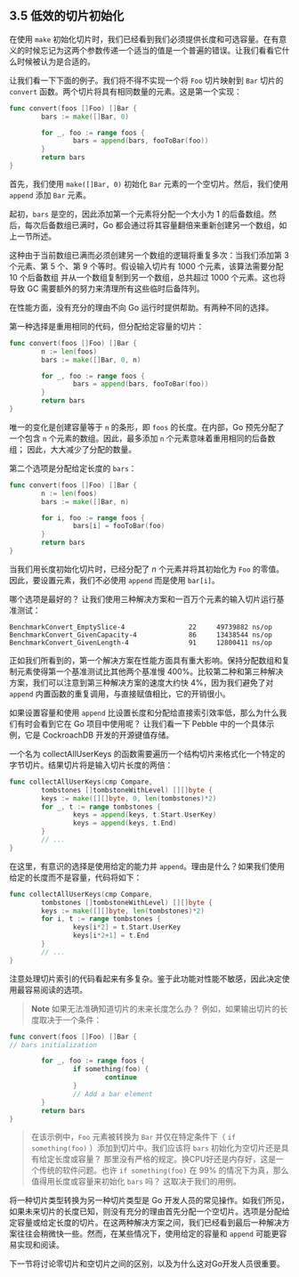 ## 3.5 低效的切片初始化

在使用 `make` 初始化切片时，我们已经看到我们必须提供长度和可选容量。在有意义的时候忘记为这两个参数传递一个适当的值是一个普遍的错误。让我们看看它什么时候被认为是合适的。

让我们看一下下面的例子。我们将不得不实现一个将 `Foo` 切片映射到 `Bar` 切片的 `convert` 函数。两个切片将具有相同数量的元素。这是第一个实现：

```go
func convert(foos []Foo) []Bar {
        bars := make([]Bar, 0)

        for _, foo := range foos {
                bars = append(bars, fooToBar(foo))
        }
        return bars
}
```

首先，我们使用 `make([]Bar, 0)` 初始化 `Bar` 元素的一个空切片。然后，我们使用 `append` 添加 `Bar` 元素。

起初，`bars` 是空的，因此添加第一个元素将分配一个大小为 1 的后备数组。然后，每次后备数组已满时，Go 都会通过将其容量翻倍来重新创建另一个数组，如上一节所述。

这种由于当前数组已满而必须创建另一个数组的逻辑将重复多次：当我们添加第 3 个元素、第 5 个、第 9 个等时。假设输入切片有 1000 个元素，该算法需要分配 10 个后备数组 并从一个数组复制到另一个数组，总共超过 1000 个元素。这也将导致 GC 需要额外的努力来清理所有这些临时后备阵列。

在性能方面，没有充分的理由不向 Go 运行时提供帮助。有两种不同的选择。

第一种选择是重用相同的代码，但分配给定容量的切片：

```go
func convert(foos []Foo) []Bar {
        n := len(foos)
        bars := make([]Bar, 0, n)

        for _, foo := range foos {
                bars = append(bars, fooToBar(foo))
        }
        return bars
}
```

唯一的变化是创建容量等于 `n` 的条形，即 `foos` 的长度。在内部，Go 预先分配了一个包含 `n` 个元素的数组。因此，最多添加 `n` 个元素意味着重用相同的后备数组； 因此，大大减少了分配的数量。

第二个选项是分配给定长度的 `bars`：

```go
func convert(foos []Foo) []Bar {
        n := len(foos)
        bars := make([]Bar, n)

        for i, foo := range foos {
                bars[i] = fooToBar(foo)
        }
        return bars
}
```

当我们用长度初始化切片时，已经分配了 *n* 个元素并将其初始化为 `Foo` 的零值。因此，要设置元素，我们不必使用 `append` 而是使用 `bar[i]`。

哪个选项是最好的？ 让我们使用三种解决方案和一百万个元素的输入切片运行基准测试：

```shell
BenchmarkConvert_EmptySlice-4                22     49739882 ns/op
BenchmarkConvert_GivenCapacity-4             86     13438544 ns/op
BenchmarkConvert_GivenLength-4               91     12800411 ns/op
```

正如我们所看到的，第一个解决方案在性能方面具有重大影响。保持分配数组和复制元素使得第一个基准测试比其他两个基准慢 400%。比较第二种和第三种解决方案，我们可以注意到第三种解决方案的速度大约快 4%，因为我们避免了对 `append` 内置函数的重复调用，与直接赋值相比，它的开销很小。

如果设置容量和使用 `append` 比设置长度和分配给直接索引效率低，那么为什么我们有时会看到它在 Go 项目中使用呢？ 让我们看一下 Pebble 中的一个具体示例，它是 CockroachDB 开发的开源键值存储。

一个名为 collectAllUserKeys 的函数需要遍历一个结构切片来格式化一个特定的字节切片。结果切片将是输入切片长度的两倍：

```go
func collectAllUserKeys(cmp Compare,
        tombstones []tombstoneWithLevel) [][]byte {
        keys := make([][]byte, 0, len(tombstones)*2)
        for _, t := range tombstones {
                keys = append(keys, t.Start.UserKey)
                keys = append(keys, t.End)
        }
        // ...
}
```

在这里，有意识的选择是使用给定的能力并 `append`。理由是什么？如果我们使用给定的长度而不是容量，代码将如下：

```go
func collectAllUserKeys(cmp Compare,
        tombstones []tombstoneWithLevel) [][]byte {
        keys := make([][]byte, len(tombstones)*2)
        for i, t := range tombstones {
                keys[i*2] = t.Start.UserKey
                keys[i*2+1] = t.End
        }
        // ...
}
```

注意处理切片索引的代码看起来有多复杂。鉴于此功能对性能不敏感，因此决定使用最容易阅读的选项。

> **Note** 如果无法准确知道切片的未来长度怎么办？ 例如，如果输出切片的长度取决于一个条件：

```go
func convert(foos []Foo) []Bar {
// bars initialization

        for _, foo := range foos {
                if something(foo) {
                        continue
                }
                // Add a bar element
        }
        return bars
}
```

> 在该示例中，`Foo` 元素被转换为 `Bar` 并仅在特定条件下（ `if something(foo)` ）添加到切片中。我们应该将 `bars` 初始化为空切片还是具有给定长度或容量？ 那里没有严格的规定。换CPU好还是内存好，这是一个传统的软件问题。也许 `if something(foo)` 在 99% 的情况下为真，那么值得用长度或容量来初始化 `bars` 吗？ 这取决于我们的用例。

将一种切片类型转换为另一种切片类型是 Go 开发人员的常见操作。如我们所见，如果未来切片的长度已知，则没有充分的理由首先分配一个空切片。选项是分配给定容量或给定长度的切片。在这两种解决方案之间，我们已经看到最后一种解决方案往往会稍微快一些。然而，在某些情况下，使用给定的容量和 `append` 可能更容易实现和阅读。

下一节将讨论零切片和空切片之间的区别，以及为什么这对Go开发人员很重要。